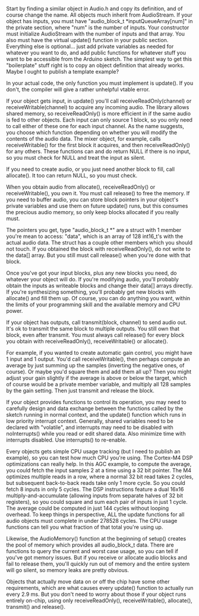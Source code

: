 Start by finding a similar object in Audio.h and copy its definition, and of course change the name. All objects much inherit from AudioStream. If your object has inputs, you must have "audio_block_t *inputQueueArray[num]" in the private section, where "num" is the number of inputs. Your constructor must initialize AudioStream with the number of inputs and that array. You also must have the virtual update() function in your public section. Everything else is optional... just add private variables as needed for whatever you want to do, and add public functions for whatever stuff you want to be accessible from the Arduino sketch. The simplest way to get this "boilerplate" stuff right is to copy an object definition that already works. Maybe I ought to publish a template example?

In your actual code, the only function you must implement is update(). If you don't, the compiler will give a rather unhelpful vtable error.

If your object gets input, in update() you'll call receiveReadOnly(channel) or receiveWritable(channel) to acquire any incoming audio. The library allows shared memory, so receiveReadOnly() is more efficient in if the same audio is fed to other objects. Each input can only source 1 block, so you only need to call either of these one for each input channel. As the name suggests, you choose which function depending on whether you will modify the contents of the audio data. The mixer object, for example, calls receiveWritable() for the first block it acquires, and then receiveReadOnly() for any others. These functions can and do return NULL if there is no input, so you must check for NULL and treat the input as silent.

If you need to create audio, or you just need another block to fill, call allocate(). It too can return NULL, so you must check.

When you obtain audio from allocate(), receiveReadOnly() or receiveWritable(), you own it. You must call release() to free the memory. If you need to buffer audio, you can store block pointers in your object's private variables and use them on future update() runs, but this consumes the precious audio memory, so only keep blocks allocated if you really must.

The pointers you get, type "audio_block_t *" are a struct with 1 member you're mean to access: "data", which is an array of 128 int16_t's with the actual audio data. The struct has a couple other members which you should not touch. If you obtained the block with receiveReadOnly(), do not write to the data[] array. But you still must call release() when you're done with that block.

Once you've got your input blocks, plus any new blocks you need, do whatever your object will do. If you're modifying audio, you'll probably obtain the inputs as writeable blocks and change their data[] arrays directly. If you're synthesizing something, you'll probably get new blocks with allocate() and fill them up. Of course, you can do anything you want, within the limits of your programming skill and the available memory and CPU power.

If your object has outputs, call transmit(block, channel) to send audio out. It's ok to transmit the same block to multiple outputs. You still own that block, even after transmit. You must always call release() for every block you obtain with receiveReadOnly(), receiveWritable() or allocate().

For example, if you wanted to create automatic gain control, you might have 1 input and 1 output. You'd call receiveWritable(), then perhaps compute an average by just summing up the samples (inverting the negative ones, of course). Or maybe you'd square them and add them all up? Then you might adjust your gain slightly if the average is above or below the target, which of course would be a private member variable, and multiply all 128 samples by the gain setting. Then just transmit and release the block.

If your object provides functions to control its operation, you may need to carefully design and data exchange between the functions called by the sketch running in normal context, and the update() function which runs in low priority interrupt context.  Generally, shared variables need to be declared with "volatile", and interrupts may need to be disabled with noInterrupts() while you read or edit shared data.  Also minimize time with interrupts disabled.  Use interrupts() to re-enable.

Every objects gets simple CPU usage tracking (but I need to publish an example), so you can test how much CPU you're using. The Cortex-M4 DSP optimizations can really help. In this AGC example, to compute the average, you could fetch the input samples 2 at a time using a 32 bit pointer. The M4 optimizes multiple reads in a row, where a normal 32 bit read takes 2 cycles, but subsequent back-to-back reads take only 1 more cycle. So you could fetch 8 inputs in only 5 cycles. The DSP instructions feature a dual 16x16 multiply-and-accumulate (allowing inputs from separate halves of 32 bit registers), so you could square and sum each pair of inputs in just 1 cycle. The average could be computed in just 144 cycles without looping overhead. To keep things in perspective, ALL the update functions for all audio objects must complete in under 278528 cycles. The CPU usage functions can tell you what fraction of that total you're using up.

Likewise, the AudioMemory() function at the beginning of setup() creates the pool of memory which provides all audio_block_t data. There are functions to query the current and worst case usage, so you can tell if you've got memory issues. But if you receive or allocate audio blocks and fail to release them, you'll quickly run out of memory and the entire system will go silent, so memory leaks are pretty obvious.

Objects that actually move data on or off the chip have some other requirements, which are what causes every update() function to actually run every 2.9 ms. But you don't need to worry about those if your object runs entirely on-chip, using only receiveReadOnly(), receiveWritable(), allocate(), transmit() and release(). 
